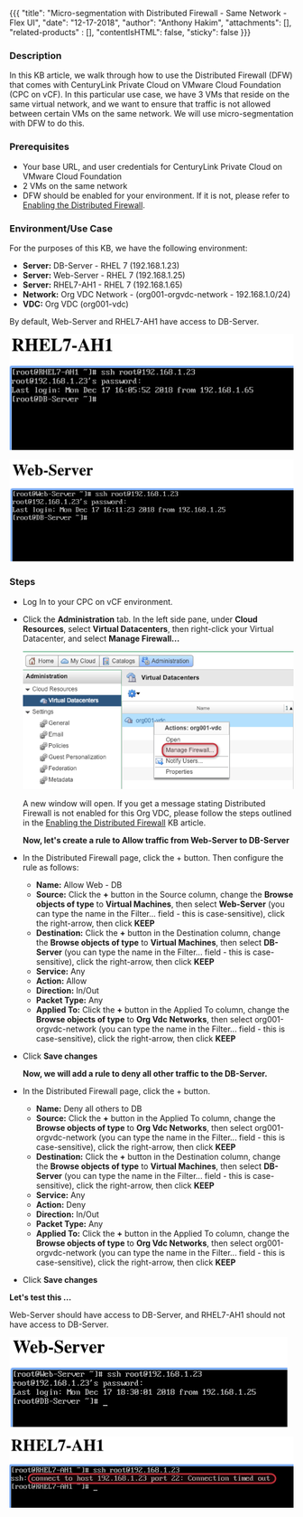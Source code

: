 {{{
  "title": "Micro-segmentation with Distributed Firewall - Same Network - Flex UI",
  "date": "12-17-2018",
  "author": "Anthony Hakim",
  "attachments": [],
  "related-products" : [],
  "contentIsHTML": false,
  "sticky": false
}}}

### Description
In this KB article, we walk through how to use the Distributed Firewall (DFW) that comes with CenturyLink Private Cloud on VMware Cloud Foundation (CPC on vCF). In this particular use case, we have 3 VMs that reside on the same virtual network, and we want to ensure that traffic is not allowed between certain VMs on the same network. We will use micro-segmentation with DFW to do this.

### Prerequisites
* Your base URL, and user credentials for CenturyLink Private Cloud on VMware Cloud Foundation
* 2 VMs on the same network
* DFW should be enabled for your environment. If it is not, please refer to [Enabling the Distributed Firewall](dfw-enabling.md).

### Environment/Use Case

For the purposes of this KB, we have the following environment:

* __Server:__ DB-Server - RHEL 7 (192.168.1.23)
* __Server:__ Web-Server - RHEL 7 (192.168.1.25)
* __Server:__ RHEL7-AH1 - RHEL 7 (192.168.1.65)
* __Network:__ Org VDC Network - (org001-orgvdc-network - 192.168.1.0/24)
* __VDC:__ Org VDC (org001-vdc)

By default, Web-Server and RHEL7-AH1 have access to DB-Server.

![DFW](../images/dccf/dfw-ssh-before1.png)

![DFW](../images/dccf/dfw-ssh-before2.png)

### Steps

* Log In to your CPC on vCF environment.

* Click the __Administration__ tab. In the left side pane, under __Cloud Resources__, select __Virtual Datacenters__, then right-click your Virtual Datacenter, and select __Manage Firewall...__

  ![DFW](../images/dccf/dfw1.png)

  A new window will open. If you get a message stating Distributed Firewall is not enabled for this Org VDC, please follow the steps outlined in the [Enabling the Distributed Firewall](dfw-enabling.md) KB article.

  __Now, let's create a rule to Allow traffic from Web-Server to DB-Server__

* In the Distributed Firewall page, click the + button. Then configure the rule as follows:

  * __Name:__ Allow Web - DB
  * __Source:__ Click the __+__ button in the Source column, change the __Browse objects of type__ to __Virtual Machines__, then select __Web-Server__ (you can type the name in the Filter... field - this is case-sensitive), click the right-arrow, then click __KEEP__
  * __Destination:__ Click the __+__ button in the Destination column, change the __Browse objects of type__ to __Virtual Machines__, then select __DB-Server__ (you can type the name in the Filter... field - this is case-sensitive), click the right-arrow, then click __KEEP__
  * __Service:__ Any
  * __Action:__ Allow
  * __Direction:__ In/Out
  * __Packet Type:__ Any
  * __Applied To:__ Click the __+__ button in the Applied To column, change the __Browse objects of type__ to __Org Vdc Networks__, then select org001-orgvdc-network (you can type the name in the Filter... field - this is case-sensitive), click the right-arrow, then click __KEEP__

* Click __Save changes__

  __Now, we will add a rule to deny all other traffic to the DB-Server.__

* In the Distributed Firewall page, click the + button.

  * __Name:__ Deny all others to DB
  * __Source:__ Click the __+__ button in the Applied To column, change the __Browse objects of type__ to __Org Vdc Networks__, then select org001-orgvdc-network (you can type the name in the Filter... field - this is case-sensitive), click the right-arrow, then click __KEEP__
  * __Destination:__ Click the __+__ button in the Destination column, change the __Browse objects of type__ to __Virtual Machines__, then select __DB-Server__ (you can type the name in the Filter... field - this is case-sensitive), click the right-arrow, then click __KEEP__
  * __Service:__ Any
  * __Action:__ Deny
  * __Direction:__ In/Out
  * __Packet Type:__ Any
  * __Applied To:__ Click the __+__ button in the Applied To column, change the __Browse objects of type__ to __Org Vdc Networks__, then select org001-orgvdc-network (you can type the name in the Filter... field - this is case-sensitive), click the right-arrow, then click __KEEP__

* Click __Save changes__

__Let's test this ...__

Web-Server should have access to DB-Server, and RHEL7-AH1 should not have access to DB-Server.

![DFW](../images/dccf/dfw6.png)

![DFW](../images/dccf/dfw5.png)
